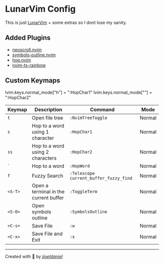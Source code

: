 # LunarVim Config

This is just [LunarVim](https://www.lunarvim.org/) + some extras so I dont lose my sanity.

## Added Plugins

- [neoscroll.nvim](https://github.com/karb94/neoscroll.nvim)
- [symbols-outline.nvim](https://github.com/simrat39/symbols-outline.nvim)
- [hop.nvim](https://github.com/phaazon/hop.nvim)
- [nvim-ts-rainbow](https://github.com/mrjones2014/nvim-ts-rainbow)

## Custom Keymaps
lvim.keys.normal_mode["h"] = ":HopChar1<cr>"
lvim.keys.normal_mode["<S-H>"] = ":HopChar2<cr>"

| Keymap  | Description                           | Command                                | Mode   |
| ------- | ------------------------------------- | -------------------------------------- | ------ |
| `t`     | Open file tree                        | `:NvimTreeToggle`                      | Normal |
| `s`     | Hop to a word using 1 character       | `:HopChar1`                            | Normal |
| `ss`    | Hop to a word using 2 characters      | `:HopChar2`                            | Normal |
| `<S-S>  | Hop to a word                         | `:HopWord`                             | Normal |
| `f`     | Fuzzy Search                          | `:Telescope current_buffer_fuzzy_find` | Normal |
| `<S-T>` | Open a terminal in the current buffer | `:ToggleTerm`                          | Normal |
| `<S-O>` | Open symbols outline                  | `:SymbolsOutline`                      | Normal |
| `<C-s>` | Save File                             | `:w`                                   | Normal |
| `<C-x>` | Save File and Exit                    | `:x`                                   | Normal |

---

Created with 💖 by [*jjoeldaniel*](https://github.com/jjoeldaniel)

